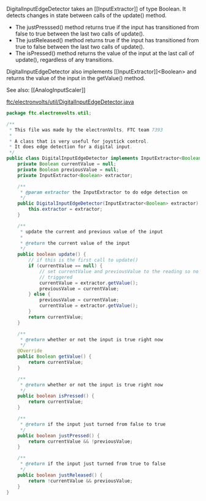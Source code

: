 DigitalInputEdgeDetector takes an [[InputExtractor]] of type Boolean. It detects changes in state between calls of the update() method.

* The justPresssed() method returns true if the input has transitioned from false to true between the last two calls of update().
* The justReleased() method returns true if the input has transitioned from true to false between the last two calls of update().
* The isPressed() method returns the value of the input at the last call of update(), regardless of any transitions.

DigitalInputEdgeDetector also implements [[InputExtractor]]\<Boolean\> and returns the value of the input in the getValue() method.

See also: [[AnalogInputScaler]]

[ftc/electronvolts/util/DigitalInputEdgeDetector.java](https://github.com/FTC7393/state-machine-framework/blob/master/src/ftc/electronvolts/util/DigitalInputEdgeDetector.java)
```java
package ftc.electronvolts.util;

/**
 * This file was made by the electronVolts, FTC team 7393
 *
 * A class that is very useful for joystick control.
 * It does edge detection for a digital input.
 */
public class DigitalInputEdgeDetector implements InputExtractor<Boolean> {
    private Boolean currentValue = null;
    private Boolean previousValue = null;
    private InputExtractor<Boolean> extractor;

    /**
     * @param extractor the InputExtractor to do edge detection on
     */
    public DigitalInputEdgeDetector(InputExtractor<Boolean> extractor) {
        this.extractor = extractor;
    }

    /**
     * update the current and previous value of the input
     *
     * @return the current value of the input
     */
    public boolean update() {
        // if this is the first call to update()
        if (currentValue == null) {
            // set currentValue and previousValue to the reading so no edges are
            // triggered
            currentValue = extractor.getValue();
            previousValue = currentValue;
        } else {
            previousValue = currentValue;
            currentValue = extractor.getValue();
        }
        return currentValue;
    }

    /**
     * @return whether or not the input is true right now
     */
    @Override
    public Boolean getValue() {
        return currentValue;
    }

    /**
     * @return whether or not the input is true right now
     */
    public boolean isPressed() {
        return currentValue;
    }

    /**
     * @return if the input just turned from false to true
     */
    public boolean justPressed() {
        return currentValue && !previousValue;
    }

    /**
     * @return if the input just turned from true to false
     */
    public boolean justReleased() {
        return !currentValue && previousValue;
    }
}
```
